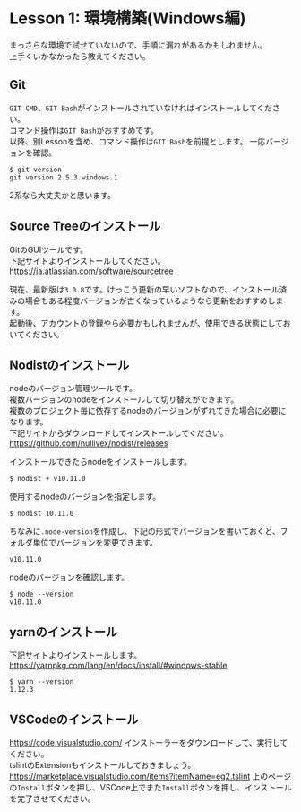 # Lesson 1: 環境構築(Windows編)
まっさらな環境で試せていないので、手順に漏れがあるかもしれません。  
上手くいかなかったら教えてください。

## Git
`GIT CMD`、`GIT Bash`がインストールされていなければインストールしてください。  
コマンド操作は`GIT Bash`がおすすめです。  
以降、別Lessonを含め、コマンド操作は`GIT Bash`を前提とします。
一応バージョンを確認。
```
$ git version
git version 2.5.3.windows.1
```
2系なら大丈夫かと思います。

## Source Treeのインストール
GitのGUIツールです。  
下記サイトよりインストールしてください。  
https://ja.atlassian.com/software/sourcetree  

現在、最新版は`3.0.8`です。けっこう更新の早いソフトなので、インストール済みの場合もある程度バージョンが古くなっているようなら更新をおすすめします。  
起動後、アカウントの登録やら必要かもしれませんが、使用できる状態にしておいてください。

## Nodistのインストール
nodeのバージョン管理ツールです。  
複数バージョンのnodeをインストールして切り替えができます。  
複数のプロジェクト毎に依存するnodeのバージョンがずれてきた場合に必要になります。  
下記サイトからダウンロードしてインストールしてください。  
https://github.com/nullivex/nodist/releases  

インストールできたらnodeをインストールします。  
```
$ nodist + v10.11.0
```
使用するnodeのバージョンを指定します。
```
$ nodist 10.11.0
```
ちなみに`.node-version`を作成し、下記の形式でバージョンを書いておくと、フォルダ単位でバージョンを変更できます。
```
v10.11.0
```
nodeのバージョンを確認します。
```
$ node --version
v10.11.0
```

## yarnのインストール
下記サイトよりインストールします。
https://yarnpkg.com/lang/en/docs/install/#windows-stable

```
$ yarn --version
1.12.3
```

## VSCodeのインストール
https://code.visualstudio.com/
インストーラーをダウンロードして、実行してください。  
tslintのExtensionもインストールしておきましょう。
https://marketplace.visualstudio.com/items?itemName=eg2.tslint
上のページの`Install`ボタンを押し、VSCode上でまた`Install`ボタンを押し、インストールを完了させてください。
